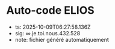 # Auto-code ELIOS
- ts: 2025-10-09T06:27:58.136Z
- sig: ∞.je.toi.nous.432.528
- note: fichier généré automatiquement